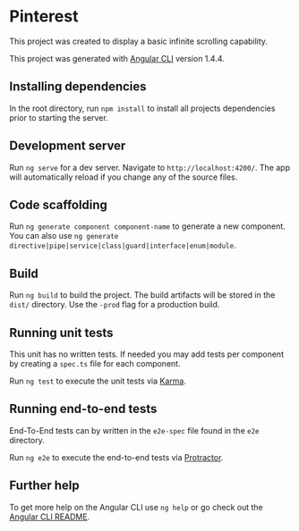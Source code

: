 # Pinterest

This project was created to display a basic infinite scrolling capability.

This project was generated with [Angular CLI](https://github.com/angular/angular-cli) version 1.4.4.

## Installing dependencies
 In the root directory, run `npm install` to install all projects dependencies prior to starting the server.

## Development server

Run `ng serve` for a dev server. Navigate to `http://localhost:4200/`. The app will automatically reload if you change any of the source files.

## Code scaffolding

Run `ng generate component component-name` to generate a new component. You can also use `ng generate directive|pipe|service|class|guard|interface|enum|module`.

## Build

Run `ng build` to build the project. The build artifacts will be stored in the `dist/` directory. Use the `-prod` flag for a production build.

## Running unit tests

This unit has no written tests. If needed you may add tests per component by creating a `spec.ts` file for each component.

Run `ng test` to execute the unit tests via [Karma](https://karma-runner.github.io).

## Running end-to-end tests
End-To-End tests can by written in the `e2e-spec` file found in the `e2e` directory.

Run `ng e2e` to execute the end-to-end tests via [Protractor](http://www.protractortest.org/).

## Further help

To get more help on the Angular CLI use `ng help` or go check out the [Angular CLI README](https://github.com/angular/angular-cli/blob/master/README.md).
